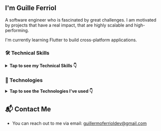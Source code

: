 ## I'm Guille Ferriol
A software engineer who is fascinated by great challenges. I am motivated by projects that have a real impact, that are highly scalable and high-performing.

I'm currently learning Flutter to build cross-platform applications.

### 🛠️ Technical Skills
<details>
<br>
<summary><strong>Tap to see my Technical Skills 👇 </strong></summary>
  <p>- Data manipulation, visualization and processing</p>
  <p>- Data Structures and Algorithms (DSA)</p>
  <p>- Design Patterns</p>
  <p>- Design Principles (SOLID, KISS, YAGNI, GRASP)</p>
  <p>- Object Oriented Programming (OOP), Functional Programming (FP) and Logic Programming </p>
  <p>- Software Architecture</p> 
  <p>- System Design</p> 
</details>

### 🤖 Technologies
<details>
<summary><strong>Tap to see the Technologies I've used 👇 </strong></summary>
<br>
<table>
  <thead>
    <tr>
      <th>Languages</th>
      <th>Frameworks or Libraries</th>
    </tr>
  </thead>
  <tbody>
    <tr>
      <td><img src="https://raw.githubusercontent.com/devicons/devicon/master/icons/python/python-original.svg" alt="python" width="40" height="40"/></td>
      <td>
        <div>
          <img src="https://raw.githubusercontent.com/devicons/devicon/master/icons/fastapi/fastapi-original.svg" alt="Fastapi"  width="35" height="35">
          <img src="https://raw.githubusercontent.com/devicons/devicon/master/icons/pandas/pandas-original.svg" alt="pandas" width="40" height="38"/>
          <img src="https://raw.githubusercontent.com/devicons/devicon/master/icons/matplotlib/matplotlib-original.svg" alt="matplotlib" width="40" height="38"/>
          <img src="https://raw.githubusercontent.com/devicons/devicon/master/icons/plotly/plotly-original.svg" alt="plotly" width="30" height="35"/>
          <img src="https://raw.githubusercontent.com/devicons/devicon/master/icons/scikitlearn/scikitlearn-original.svg" alt="scikitlearn"  width="40" height="40">
          <img src="https://raw.githubusercontent.com/devicons/devicon/master/icons/streamlit/streamlit-original.svg" alt="streamlit" width="40" height="40"/>
        </div>
      </td>
    </tr>
    <tr>
      <td>
        <div>
          <img src="https://raw.githubusercontent.com/devicons/devicon/master/icons/typescript/typescript-original.svg" alt="typescript" width="35" height="35"/>
          <img src="https://raw.githubusercontent.com/devicons/devicon/master/icons/html5/html5-original-wordmark.svg" alt="html5" width="35" height="40"/>
          <img src="https://raw.githubusercontent.com/devicons/devicon/master/icons/css3/css3-original-wordmark.svg" alt="css3" width="35" height="40"/>
        </div>
      </td>
       <td>
         <div>
            <img src="https://raw.githubusercontent.com/devicons/devicon/master/icons/nextjs/nextjs-original.svg" alt="nexjs" width="40" height="40"/>
            <img src="https://raw.githubusercontent.com/devicons/devicon/master/icons/react/react-original.svg" alt="react" width="40" height="38"/>
            <img src="https://raw.githubusercontent.com/devicons/devicon/master/icons/threejs/threejs-original.svg" alt="threejs" width="40" height="40"/>
            <img src="https://avatars.githubusercontent.com/u/61727377?s=280&v=4" alt="Module Federation" width="40" height="40"/>
         </div>
       </td>
    </tr>
    <tr>
      <td><img src="https://raw.githubusercontent.com/devicons/devicon/master/icons/go/go-original.svg" alt="golang" width="40" height="38"/></td>
       <td>
         <div>
           <img src="https://raw.githubusercontent.com/gofiber/docs/master/static/img/logo.svg" alt="GO fiber"  width="50" height="40">
         </div>
       </td>
    </tr>
    <tr>
      <td><img src="https://raw.githubusercontent.com/devicons/devicon/master/icons/dart/dart-original.svg" alt="dart" width="35" height="35"/></td>
       <td>
         <div>
           <img src="https://raw.githubusercontent.com/devicons/devicon/master/icons/flutter/flutter-original.svg" alt="Flutter" width="35" height="35">
         </div>
       </td>
    </tr>
    <tr>
      <td><img src="https://raw.githubusercontent.com/devicons/devicon/master/icons/bash/bash-original.svg" alt="css3" width="40" height="38"/></td>
      <td></td>
    </tr>
  </tbody>
</table>

<strong>Databases</strong>
<div>
  <img src="https://avatars.githubusercontent.com/u/14364730?s=200&v=4" alt="scylladb"  width="40" height="40">
  <img src="https://raw.githubusercontent.com/devicons/devicon/master/icons/cassandra/cassandra-original.svg" alt="cassandra"  width="40" height="40">
  <img src="https://raw.githubusercontent.com/devicons/devicon/master/icons/postgresql/postgresql-original.svg" alt="postgresql"  width="40" height="40">
  <img src="https://raw.githubusercontent.com/devicons/devicon/master/icons/mysql/mysql-original.svg" alt="mysql"  width="40" height="40">
  <img src="https://raw.githubusercontent.com/devicons/devicon/master/icons/sqlite/sqlite-original.svg" alt="pandas"  width="40" height="40">
</div>

<strong>Others</strong>
<div>
  <img src="https://raw.githubusercontent.com/devicons/devicon/master/icons/docker/docker-original.svg" alt="docker"  width="50" height="45">
  <img src="https://raw.githubusercontent.com/devicons/devicon/master/icons/postman/postman-original.svg" alt="sqlite"  width="40" height="40">
  <img src="https://raw.githubusercontent.com/devicons/devicon/master/icons/git/git-original.svg" alt="git"  width="40" height="40">
  <img src="https://raw.githubusercontent.com/devicons/devicon/master/icons/jupyter/jupyter-original.svg" alt="git"  width="40" height="40">
</div>

<p><strong>Operating System</strong></p>
<img src="https://raw.githubusercontent.com/devicons/devicon/master/icons/archlinux/archlinux-original.svg" alt="archlinux"  width="40" height="40"> 
</details>



## 📬 Contact Me
- You can reach out to me via email: guillermoferrioldev@gmail.com

<!---
guilleferrioldev/guilleferrioldev is a ✨ special ✨ repository because its `README.md` (this file) appears on your GitHub profile.
You can click the Preview link to take a look at your changes.
--->
